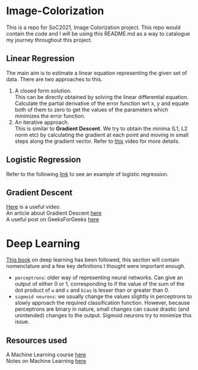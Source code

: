 # Image-Colorization
This is a repo for SoC2021, Image Colorization project. This repo would contain the code and I will be using this README.md as a way to catalogue my journey throughout this project.

## Linear Regression
The main aim is to estimate a linear equation representing the given set of data. There are two approaches to this.   
1. A closed form solution.  
   This can be directly obtained by solving the linear differential equation. Calculate the partial derivative of the error function wrt x, y and equate both of them to zero to get the values of the parameters which minimizes the error function.
2. An iterative approach.  
    This is similar to **Gradient Descent**. We try to obtain the minima (L1, L2 norm etc) by calculating the gradient at each point and moving in small steps along the gradient vector. 
Refer to [this](https://youtu.be/8PJ24SrQqy8) video for more details. 

## Logistic Regression
Refer to the following [link](https://towardsdatascience.com/logistic-regression-detailed-overview-46c4da4303bc) to see an example of logistic regression. 

## Gradient Descent
[Here](https://youtu.be/sDv4f4s2SB8) is a useful video.  
An article about Gradient Descent [here](https://medium.com/@lachlanmiller_52885/machine-learning-week-1-cost-function-gradient-descent-and-univariate-linear-regression-8f5fe69815fd)  
A useful post on GeeksForGeeks [here](https://www.geeksforgeeks.org/gradient-descent-algorithm-and-its-variants/)  

# Deep Learning
[This book](http://neuralnetworksanddeeplearning.com/index.html) on deep learning has been followed, this section will contain nomenclature and a few key definitions I thought were important enough.
- `perceptrons`: older way of representing neural networks. Can give an output of either 0 or 1, corresponding to if the value of the sum of the dot product of `w` and `x` and `bias` is lesser than or greater than 0.
- `sigmoid neurons`: we usually change the values slightly in perceptrons to slowly approach the required classification function. However, because perceptrons are binary in nature, small changes can cause drastic (and unintended) changes to the output. Sigmoid neurons try to minimize this issue.

## Resources used
A Machine Learning course [here](https://www.coursera.org/learn/machine-learning)  
Notes on Machine Learning [here](http://cs229.stanford.edu/summer2019/cs229-notes1.pdf)
